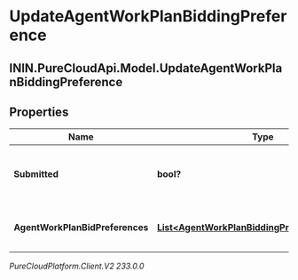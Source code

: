 # UpdateAgentWorkPlanBiddingPreference

## ININ.PureCloudApi.Model.UpdateAgentWorkPlanBiddingPreference

## Properties

|Name | Type | Description | Notes|
|------------ | ------------- | ------------- | -------------|
| **Submitted** | **bool?** | Whether the preference is submitted | |
| **AgentWorkPlanBidPreferences** | [**List&lt;AgentWorkPlanBiddingPreferenceRequest&gt;**](AgentWorkPlanBiddingPreferenceRequest) | The list of work plan bidding preferences | |



_PureCloudPlatform.Client.V2 233.0.0_
